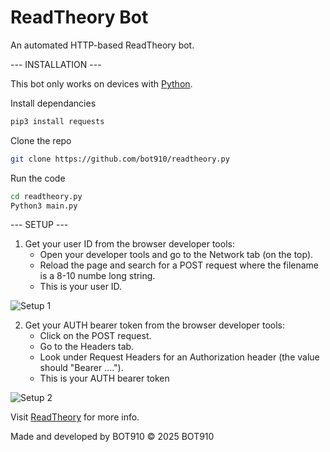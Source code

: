 ReadTheory Bot
===============

An automated HTTP-based ReadTheory bot.

--- INSTALLATION ---

This bot only works on devices with [Python](https://www.python.org/).

Install dependancies
```bash
pip3 install requests
```
Clone the repo
```bash
git clone https://github.com/bot910/readtheory.py
```
Run the code
```bash
cd readtheory.py
Python3 main.py
```

--- SETUP ---
1. Get your user ID from the browser developer tools:
   - Open your developer tools and go to the Network tab (on the top).
   - Reload the page and search for a POST request where the filename is a 8-10 numbe long string.
   - This is your user ID.
  
![Setup 1](https://i.ibb.co/twh7V1QH/Additional.png)
   
2. Get your AUTH bearer token from the browser developer tools:
   - Click on the POST request.
   - Go to the Headers tab.
   - Look under Request Headers for an Authorization header (the value should "Bearer ....").
   - This is your AUTH bearer token

![Setup 2](https://i.ibb.co/M5hcVf5L/additional-2.png)


Visit [ReadTheory](https://www.readtheory.org/) for more info.


Made and developed by BOT910
© 2025 BOT910
